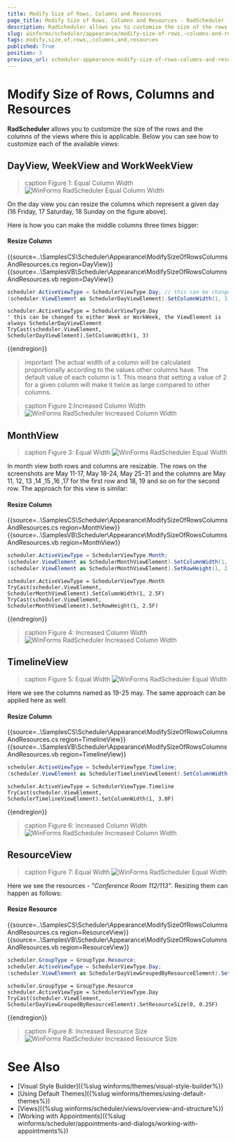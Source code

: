 ```yaml
---
title: Modify Size of Rows, Columns and Resources
page_title: Modify Size of Rows, Columns and Resources - RadScheduler
description: RadScheduler allows you to customize the size of the rows and the columns of the views where this is applicable.
slug: winforms/scheduler/appearance/modify-size-of-rows,-columns-and-resources
tags: modify,size,of,rows,,columns,and,resources
published: True
position: 3
previous_url: scheduler-appearance-modify-size-of-rows-columns-and-resources
---
```


# Modify Size of Rows, Columns and Resources

__RadScheduler__  allows you to customize the size of the rows and the columns of the views where this is applicable. Below you can see how to customize each of the available views:

## DayView, WeekView and WorkWeekView

>caption Figure 1: Equal Column Width
![WinForms RadScheduler Equal Column Width](images/scheduler-appearance-modifying-size-of-rows-columns-and-resources001.png)

On the day view you can resize the columns which represent a given day (16 Friday, 17 Saturday, 18 Sunday on the figure above).

Here is how you can make the middle columns three times bigger:

#### Resize Column

{{source=..\SamplesCS\Scheduler\Appearance\ModifySizeOfRowsColumnsAndResources.cs region=DayView}} 
{{source=..\SamplesVB\Scheduler\Appearance\ModifySizeOfRowsColumnsAndResources.vb region=DayView}} 

````C#
scheduler.ActiveViewType = SchedulerViewType.Day; // this can be changed to either Week or WorkWeek, the ViewElement is always SchedulerDayViewElement
(scheduler.ViewElement as SchedulerDayViewElement).SetColumnWidth(1, 3);

````
````VB.NET
scheduler.ActiveViewType = SchedulerViewType.Day
' this can be changed to either Week or WorkWeek, the ViewElement is always SchedulerDayViewElement
TryCast(scheduler.ViewElement, SchedulerDayViewElement).SetColumnWidth(1, 3)

````

{{endregion}} 

>important The actual width of a column will be calculated proportionally according to the values other columns have. The default value of each column is 1. This means that setting a value of 2 for a given column will make it twice as large compared to other columns.

>caption Figure 2:Increased Column Width
![WinForms RadScheduler Increased Column Width](images/scheduler-appearance-modifying-size-of-rows-columns-and-resources002.png)

## MonthView

>caption Figure 3: Equal Width
![WinForms RadScheduler Equal Width](images/scheduler-appearance-modifying-size-of-rows-columns-and-resources003.png)

In month view both rows and columns are resizable. The rows on the screenshots are May 11-17, May 18-24, May 25-31 and  the columns are May 11, 12, 13 ,14 ,15 ,16 ,17 for the first row and 18, 19 and so on for the second row.
The approach for this view is similar:

#### Resize Column

{{source=..\SamplesCS\Scheduler\Appearance\ModifySizeOfRowsColumnsAndResources.cs region=MonthView}} 
{{source=..\SamplesVB\Scheduler\Appearance\ModifySizeOfRowsColumnsAndResources.vb region=MonthView}} 

````C#
scheduler.ActiveViewType = SchedulerViewType.Month;
(scheduler.ViewElement as SchedulerMonthViewElement).SetColumnWidth(1, 2.5f);
(scheduler.ViewElement as SchedulerMonthViewElement).SetRowHeight(1, 2.5f);

````
````VB.NET
scheduler.ActiveViewType = SchedulerViewType.Month
TryCast(scheduler.ViewElement, SchedulerMonthViewElement).SetColumnWidth(1, 2.5F)
TryCast(scheduler.ViewElement, SchedulerMonthViewElement).SetRowHeight(1, 2.5F)

````

{{endregion}} 

>caption Figure 4: Increased Column Width
![WinForms RadScheduler Increased Column Width](images/scheduler-appearance-modifying-size-of-rows-columns-and-resources004.png)

## TimelineView

>caption Figure 5: Equal Width
![WinForms RadScheduler Equal Width](images/scheduler-appearance-modifying-size-of-rows-columns-and-resources005.png)

Here we see the columns named as 19-25 may. The same approach can be applied here as well:

#### Resize Column

{{source=..\SamplesCS\Scheduler\Appearance\ModifySizeOfRowsColumnsAndResources.cs region=TimelineView}} 
{{source=..\SamplesVB\Scheduler\Appearance\ModifySizeOfRowsColumnsAndResources.vb region=TimelineView}} 

````C#
scheduler.ActiveViewType = SchedulerViewType.Timeline;
(scheduler.ViewElement as SchedulerTimelineViewElement).SetColumnWidth(1, 3f);

````
````VB.NET
scheduler.ActiveViewType = SchedulerViewType.Timeline
TryCast(scheduler.ViewElement, SchedulerTimelineViewElement).SetColumnWidth(1, 3.0F)

````

{{endregion}} 

>caption Figure 6: Increased Column Width
![WinForms RadScheduler Increased Column Width](images/scheduler-appearance-modifying-size-of-rows-columns-and-resources006.png)

## ResourceView

>caption Figure 7: Equal Width
![WinForms RadScheduler Equal Width](images/scheduler-appearance-modifying-size-of-rows-columns-and-resources007.png)

Here we see the resources - *"Conference Room 112/113"*. Resizing them can happen as follows:

#### Resize Resource

{{source=..\SamplesCS\Scheduler\Appearance\ModifySizeOfRowsColumnsAndResources.cs region=ResourceView}} 
{{source=..\SamplesVB\Scheduler\Appearance\ModifySizeOfRowsColumnsAndResources.vb region=ResourceView}} 

````C#
scheduler.GroupType = GroupType.Resource;
scheduler.ActiveViewType = SchedulerViewType.Day;
(scheduler.ViewElement as SchedulerDayViewGroupedByResourceElement).SetResourceSize(0, 0.25f);

````
````VB.NET
scheduler.GroupType = GroupType.Resource
scheduler.ActiveViewType = SchedulerViewType.Day
TryCast(scheduler.ViewElement, SchedulerDayViewGroupedByResourceElement).SetResourceSize(0, 0.25F)

````

{{endregion}} 

>caption Figure 8: Increased Resource Size 
![WinForms RadScheduler Increased Resource Size](images/scheduler-appearance-modifying-size-of-rows-columns-and-resources008.png)

# See Also

* [Visual Style Builder]({%slug winforms/themes/visual-style-builder%})
* [Using Default Themes]({%slug winforms/themes/using-default-themes%})
* [Views]({%slug winforms/scheduler/views/overview-and-structure%})
* [Working with Appointments]({%slug winforms/scheduler/appointments-and-dialogs/working-with-appointments%})
